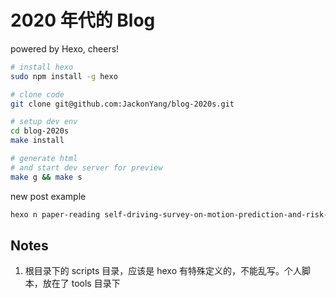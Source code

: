 # 2020 年代的 Blog

powered by Hexo, cheers!


```bash
# install hexo
sudo npm install -g hexo

# clone code
git clone git@github.com:JackonYang/blog-2020s.git

# setup dev env
cd blog-2020s
make install

# generate html
# and start dev server for preview
make g && make s
```

new post example

```bash
hexo n paper-reading self-driving-survey-on-motion-prediction-and-risk-assessment-2014
```

## Notes

1. 根目录下的 scripts 目录，应该是 hexo 有特殊定义的，不能乱写。个人脚本，放在了 tools 目录下
